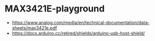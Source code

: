 MAX3421E-playground
===================
- https://www.analog.com/media/en/technical-documentation/data-sheets/max3421e.pdf
- https://docs.arduino.cc/retired/shields/arduino-usb-host-shield/

